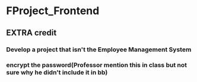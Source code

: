 # FProject_Frontend





## EXTRA credit
### Develop a project that isn't the Employee Management System
### encrypt the password(Professor mention this in class but not sure why he didn't include it in bb)
